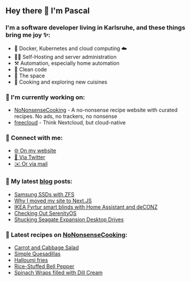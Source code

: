 ## Hey there 👋 I'm Pascal

### I'm a software developer living in Karlsruhe, and these things bring me joy ✨:

- 🚢 Docker, Kubernetes and cloud computing ☁️
- 👨‍💻 Self-Hosting and server administration
- ⚒️ Automation, especially home automation
- 🧽 Clean code
- 🚀 The space
- 🍳 Cooking and exploring new cuisines

### 💪 I'm currently working on:

- [NoNonsenseCooking][nncgh] - A no-nonsense recipe website with curated recipes. No ads, no trackers, no nonsense
- [freecloud][fc] - Think Nextcloud, but cloud-native

### 💬 Connect with me:

- [🌐 On my website][website]
- [🐣 Via Twitter][twitter]
- [✉️ Or via mail][mail]

### 📕 My latest [blog][website] posts:

<!-- BLOG_POSTS:START -->
- [Samsung SSDs with ZFS](https://riesinger.dev//posts/samsung-ssds-with-zfs)
- [Why I moved my site to Next.JS](https://riesinger.dev//posts/why-i-moved-my-site-to-nextjs)
- [IKEA Fyrtur smart blinds with Home Assistant and deCONZ](https://riesinger.dev//posts/ikea-fyrtur-homeassistant-deconz)
- [Checking Out SerenityOS](https://riesinger.dev//posts/checking-out-serenity-os)
- [Shucking Seagate Expansion Desktop Drives](https://riesinger.dev//posts/shucking-seagate-expansion-desktop-drives)
<!-- BLOG_POSTS:END -->

### 🍔 Latest recipes on [NoNonsenseCooking][nnc]:

<!-- RECIPES:START -->
- [Carrot and Cabbage Salad](https://nononsense.cooking/en-US/r/hFLfAfrezp/carrot-and-cabbage-salad)
- [Simple Quesadillas](https://nononsense.cooking/en-US/r/WhkAMQbBqE/simple-quesadillas)
- [Halloumi fries](https://nononsense.cooking/en-US/r/2IJ5-UnErv/halloumi-fries)
- [Rice-Stuffed Bell Pepper](https://nononsense.cooking/en-US/r/YZvnsRZuuh/rice-stuffed-bell-pepper)
- [Spinach Wraps filled with Dill Cream](https://nononsense.cooking/en-US/r/KUvCHXi5t8/spinach-wraps-filled-with-dill-cream)
<!-- RECIPES:END -->

[website]: https://riesinger.dev?utm_source=github.com&utm_medium=profile
[twitter]: https://twitter.com/pascalriesinger
[mail]: mailto:mail@pascal-riesinger.de
[nnc]: https://nononsense.cooking?utm_source=github.com&utm_medium=profile
[nncgh]: https://github.com/riesinger/nononsensecooking
[fc]: https://github.com/freecloudio
